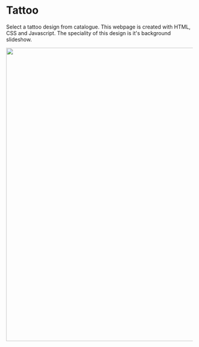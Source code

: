 # Tattoo
Select a tattoo design from catalogue. 
This webpage is created with HTML, CSS and Javascript. The speciality of this design is it's background slideshow.


<img src="https://github.com/RDKonqueror/Tattoo/blob/master/screenshot/shot.png" width="880px" height="790px" />
